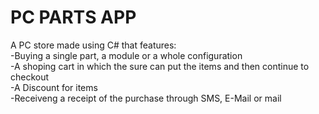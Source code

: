 # PC PARTS APP  
  A PC store made using C# that features: <br />
  -Buying a single part, a module or a whole configuration  <br />
  -A shoping cart in which the sure can put the items and then continue to checkout  <br />
  -A Discount for items  <br />
  -Receiveng a receipt of the purchase through SMS, E-Mail or mail

